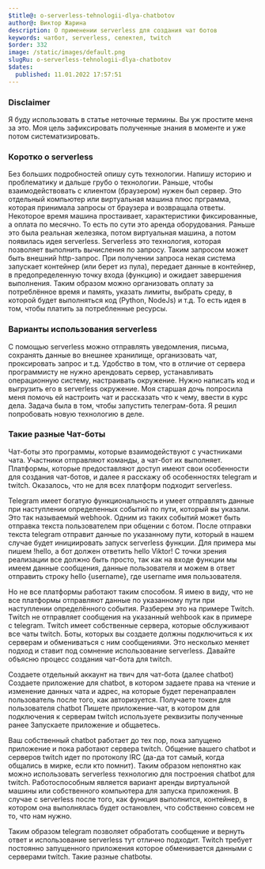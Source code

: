 ```yaml
---
$title@: o-serverless-tehnologii-dlya-chatbotov
author@: Виктор Жарина
description: О применении serverless для создания чат ботов
keywords: чатбот, serverless, селектел, twitch
$order: 332
image: /static/images/default.png
slugRu: o-serverless-tehnologii-dlya-chatbotov
$dates:
  published: 11.01.2022 17:57:51
---
```



<h3>Disclaimer</h3>

Я буду использовать в статье неточные термины. Вы уж простите меня за это. Моя цель зафиксировать полученные знания в моменте и уже потом систематизировать.

<h3>Коротко о serverless</h3>


Без больших подробностей опишу суть технологии. Напишу историю и проблематику и дальше грубо о технологии. Раньше, чтобы взаимодействовать с клиентом (браузером) нужен был сервер. Это отдельный компьютер или виртуальная машина плюс прграмма, которая принимала запросы от браузера и возвращала ответы. Некоторое время машина простаивает, характеристики фиксированные, а оплата по месячно. То есть по сути это аренда оборудования. Раньше это была реальная железяка, потом виртуальная машина, а потом появилась идея serverless. Serverless это технология, которая позволяет выполнить вычисления по запросу. Таким запросом может быть внешний http-запрос. При получении запроса некая система запускает контейнер (или берет из пула), передает данные в контейнер, в предопределенную точку входа (функцию) и ожидает завершения выполнения. Таким образом можно организовать оплату за потреблённое время и память, указать лимиты, выбрать среду, в которой будет выполняться код (Python, NodeJs) и т.д. То есть идея в том, чтобы платить за потребленные ресурсы.

<h3>Варианты использования serverless</h3>

С помощью serverless можно отправлять уведомления, письма, сохранять данные во внешнее хранилище, организовать чат, проксировать запрос и т.д. Удобство в том, что в отличие от сервера программисту не нужно арендовать сервер, устанавливать операционную систему, настраивать окружение. Нужно написать код и выгрузить его в serverless окружение.
Моя старшая дочь попросила меня помочь ей настроить чат и рассказать что к чему, ввести в курс дела. Задача была в том, чтобы запустить телеграм-бота. Я решил попробовать новую технологию в деле.

<h3>Такие разные Чат-боты</h3>

Чат-боты это программы, которые взаимодействуют с участниками чата. Участники отправляют команды, а чат-бот их выполняет. Платформы, которые предоставляют доступ имеют свои особенности для создания чат-ботов, и далее я расскажу об особенностях telegram и twitch. Оказалось, что не для всех платформ подходит serverless.

Telegram имеет богатую функциональность и умеет отправлять данные при наступлении определенных событий по пути, который вы указали. Это так называемый webhook. Одним из таких событий может быть отправка текста пользователем при общении с ботом. После отправки текста telegram отправит данные по указанному пути, который в нашем случае будет инициировать запуск serverless функции. Для примера мы пишем !hello, а бот должен ответить hello Viktor! С точки зрения реализации все должно быть просто, так как на входе функции мы имеем данные сообщения, данные пользователя и можем в ответ отправить строку hello {username}, где username имя пользователя.

Но не все платформы работают таким способом. Я имею в виду, что не все платформы отправляют данные по указанному пути при наступлении определённого события. Разберем это на примере Twitch. Twitch не отправляет сообщения на указанный wehbook как в примере с telegram. Twitch имеет собственные сервера, которые обслуживают все чаты twitch. Боты, которых вы создаете должны подключиться к их серверам и обмениваться с ним сообщениями. Это несколько меняет подход и ставит под сомнение использование serverless. Давайте объясню процесс создания чат-бота для twitch.

Создаете отдельный аккаунт на твич для чат-бота (далее chatbot)
Создаете приложение для chatbot, в котором задаете права на чтение и изменение данных чата и адрес, на которые будет перенаправлен пользователь после того, как авторизуется.
Получаете токен для пользователя chatbot
Пишете приложение-чат, в котором для подключения к серверам twitch используете реквизиты полученные ранее
Запускаете приложение и общаетесь.

Ваш собственный chatbot работает до тех пор, пока запущено приложение и пока работают сервера twitch. Общение вашего chatbot и серверов twitch идет по протоколу IRC (да-да тот самый, когда общались в мирке, если кто помнит). Таким образом непонятно как можно использовать serverless технологию для построения chatbot для twitch. Работоспособным является вариант аренды виртуальной машины или собственного компьютера для запуска приложения.
В случае с serverless после того, как функция выполнится, контейнер, в котором она выполнялась будет остановлен, что собственно совсем не то, что нам нужно.

Таким образом telegram позволяет обработать сообщение и вернуть ответ и использование serverless тут отлично подходит. Twitch требует постоянно запущенного приложения которое обменивается данными с серверами twitch. Такие разные chatbotы.
